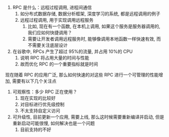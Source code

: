 1. RPC 是什么：远程过程调用, 进程间通信
	1. 如分布式数据存储, 数据分析框架, 深度学习的系统, 都是远程调用的例子
	2. 远程过程调用, 用于实现调用远程服务
		1. 比如, 现在有一个函数, 在本机上调用, 如果这个服务是服务器调用的, 我们应如何快捷调用？
		2. 需要让开发者调用远程服务时, 能够像调用本地函数一样快速有效, 而不需要关注底层设计
2. 在谷歌中, RPCs 产生了超过 95%的流量, 并占用 10%的 CPU
	1. 说明 RPC 将占用大量的时间与性能
	2. 故而优化 RPC 的一个重要指标就是时间


现在随着 RPC 的应用广泛, 那么如何快速的对这些 RPC 进行一个可管理的性能增加, 需要有以下几个关注点
1. 可观察性：多少 RPC 正在使用？
	1. 现在实现的比较好
	2. 对目标进行优先级控制
	3. 不太支持自定义访问
3. 可升级性, 目前更新一个应用, 需要上线, 那么这时候需要重新编译并启动, 但是重新启动可能很慢, 如何解决也是一个问题
	1. 目前支持的不好

